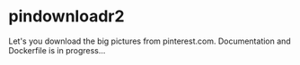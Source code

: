 # pindownloadr2

Let's you download the big pictures from pinterest.com. Documentation and Dockerfile is in progress...
 

